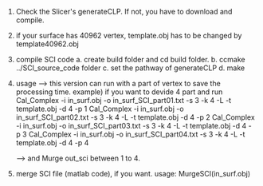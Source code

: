 
1. Check the Slicer's generateCLP. If not, you have to download and compile.

2. if your surface has 40962 vertex, template.obj has to be changed by template40962.obj

3. compile SCI code
   a. create build folder and cd build folder.
   b. ccmake ../SCI_source_code folder
   c. set the pathway of generateCLP
   d. make

4. usage 
   --> this version can run with a part of vertex to save the processing time.
	example) if you want to devide 4 part and run
	Cal_Complex -i in_surf.obj -o in_surf_SCI_part01.txt -s 3 -k 4 -L -t template.obj -d 4 -p 1
	Cal_Complex -i in_surf.obj -o in_surf_SCI_part02.txt -s 3 -k 4 -L -t template.obj -d 4 -p 2
	Cal_Complex -i in_surf.obj -o in_surf_SCI_part03.txt -s 3 -k 4 -L -t template.obj -d 4 -p 3
	Cal_Complex -i in_surf.obj -o in_surf_SCI_part04.txt -s 3 -k 4 -L -t template.obj -d 4 -p 4

   --> and Murge out_sci between 1 to 4.	

5. merge SCI file (matlab code), if you want.
   usage: MurgeSCI(in_surf.obj)


